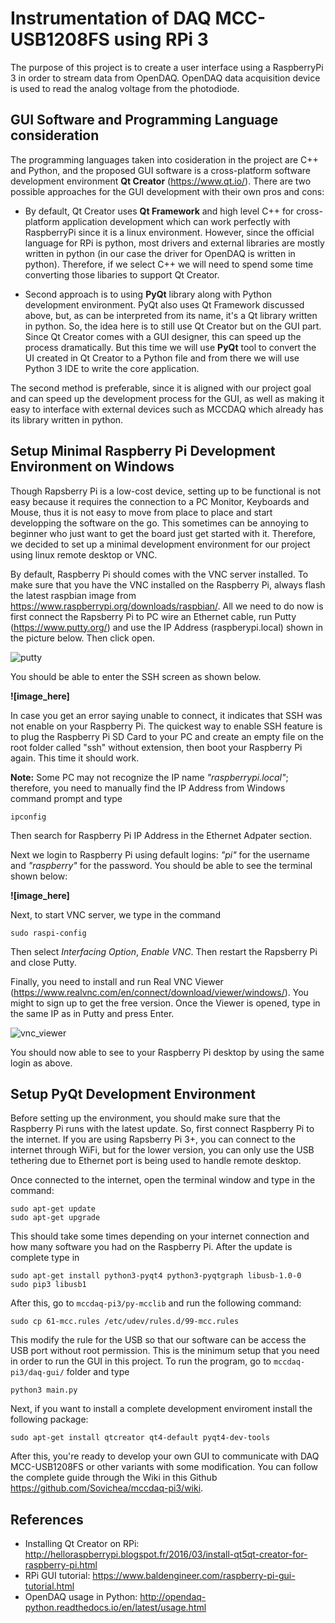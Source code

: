 # Instrumentation of DAQ MCC-USB1208FS using RPi 3
The purpose of this project is to create a user interface using a RaspberryPi 3 in order to stream data from OpenDAQ. OpenDAQ data acquisition device is used to read the analog voltage from the photodiode.

## GUI Software and Programming Language consideration
The programming languages taken into cosideration in the project are C++ and Python, and the proposed GUI software is a cross-platform software development environment **Qt Creator** (https://www.qt.io/). There are two possible approaches for the GUI development with their own pros and cons:
* By default, Qt Creator uses **Qt Framework** and high level C++ for cross-platform application development which can work perfectly with RaspberryPi since it is a linux environment. However, since the official language for RPi is python, most drivers and external libraries are mostly written in python (in our case the driver for OpenDAQ is written in python). Therefore, if we select C++ we will need to spend some time converting those libaries to support Qt Creator.

* Second approach is to using **PyQt** library along with Python development environment. PyQt also uses Qt Framework discussed above, but, as can be interpreted from its name, it's a Qt library written in python. So, the idea here is to still use Qt Creator but on the GUI part. Since Qt Creator comes with a GUI designer, this can speed up the process dramatically. But this time we will use **PyQt** tool to convert the UI created in Qt Creator to a Python file and from there we will use Python 3 IDE to write the core application.

The second method is preferable, since it is aligned with our project goal and can speed up the development process for the GUI, as well as making it easy to interface with external devices such as MCCDAQ which already has its library written in python.

## Setup Minimal Raspberry Pi Development Environment on Windows
Though Rapsberry Pi is a low-cost device, setting up to be functional is not easy because it requires the connection to a PC Monitor, Keyboards and Mouse, thus it is not easy to move from place to place and start developping the software on the go. This sometimes can be annoying to beginner who just want to get the board just get started with it. Therefore, we decided to set up a minimal development environment for our project using linux remote desktop or VNC. 

By default, Raspberry Pi should comes with the VNC server installed. To make sure that you have the VNC installed on the Raspberry Pi, always flash the latest raspbian image from https://www.raspberrypi.org/downloads/raspbian/. All we need to do now is first connect the Rapsberry Pi to PC wire an Ethernet cable, run Putty (https://www.putty.org/) and use the IP Address (raspberypi.local) shown in the picture below. Then click open.

![putty](https://github.com/Sovichea/mccdaq-pi3/blob/master/images/putty.PNG)

You should be able to enter the SSH screen as shown below.

**![image_here]**

In case you get an error saying unable to connect, it indicates that SSH was not enable on your Raspberry Pi. The quickest way to enable SSH feature is to plug the Raspberry Pi SD Card to your PC and create an empty file on the root folder called "ssh" without extension, then boot your Raspberry Pi again. This time it should work.

**Note:** Some PC may not recognize the IP name *"raspberrypi.local"*; therefore, you need to manually find the IP Address from Windows command prompt and type 
```
ipconfig
```
Then search for Raspberry Pi IP Address in the Ethernet Adpater section.


Next we login to Raspberry Pi using default logins: *"pi"* for the username and *"raspberry"* for the password. You should be able to see the terminal shown below:

**![image_here]**

Next, to start VNC server, we type in the command

```
sudo raspi-config
```

Then select *Interfacing Option*, *Enable VNC*. Then restart the Rapsberry Pi and close Putty.

Finally, you need to install and run Real VNC Viewer (https://www.realvnc.com/en/connect/download/viewer/windows/). You might to sign up to get the free version. Once the Viewer is opened, type in the same IP as in Putty and press Enter.

![vnc_viewer](https://github.com/Sovichea/mccdaq-pi3/blob/master/images/vnc_viewer.PNG)

You should now able to see to your Raspberry Pi desktop by using the same login as above.

## Setup PyQt Development Environment
Before setting up the environment, you should make sure that the Raspberry Pi runs with the latest update. So, first connect Raspberry Pi to the internet. If you are using Rapsberry Pi 3+, you can connect to the internet through WiFi, but for the lower version, you can only use the USB tethering due to Ethernet port is being used to handle remote desktop. 

Once connected to the internet, open the terminal window and type in the command:
```
sudo apt-get update
sudo apt-get upgrade
```
This should take some times depending on your internet connection and how many software you had on the Raspberry Pi. After the update is complete type in
```
sudo apt-get install python3-pyqt4 python3-pyqtgraph libusb-1.0-0
sudo pip3 libusb1
```
After this, go to `mccdaq-pi3/py-mcclib` and run the following command:
```
sudo cp 61-mcc.rules /etc/udev/rules.d/99-mcc.rules
```
This modify the rule for the USB so that our software can be access the USB port without root permission. This is the minimum setup that you need in order to run the GUI in this project. To run the program, go to `mccdaq-pi3/daq-gui/` folder and type 
```
python3 main.py
```

Next, if you want to install a complete development enviroment install the following package:
```
sudo apt-get install qtcreator qt4-default pyqt4-dev-tools
```
After this, you're ready to develop your own GUI to communicate with DAQ MCC-USB1208FS or other variants with some modification. You can follow the complete guide through the Wiki in this Github https://github.com/Sovichea/mccdaq-pi3/wiki.

## References
* Installing Qt Creator on RPi: http://helloraspberrypi.blogspot.fr/2016/03/install-qt5qt-creator-for-raspberry-pi.html
* RPi GUI tutorial: https://www.baldengineer.com/raspberry-pi-gui-tutorial.html
* OpenDAQ usage in Python: http://opendaq-python.readthedocs.io/en/latest/usage.html
